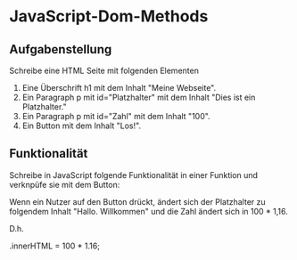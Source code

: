 # JavaScript-Dom-Methods

## Aufgabenstellung
Schreibe eine HTML Seite mit folgenden Elementen
1. Eine Überschrift h1 mit dem Inhalt "Meine Webseite".
2. Ein Paragraph p mit id="Platzhalter" mit dem Inhalt "Dies ist ein Platzhalter."
3. Ein Paragraph p mit id="Zahl" mit dem Inhalt "100".
4. Ein Button mit dem Inhalt "Los!".

## Funktionalität
Schreibe in JavaScript folgende Funktionalität in einer Funktion und verknpüfe sie mit dem Button:

Wenn ein Nutzer auf den Button drückt, ändert sich der Platzhalter zu folgendem Inhalt "Hallo. Willkommen" und die Zahl ändert sich in 100 * 1,16.

D.h.

.innerHTML = 100 * 1.16;
